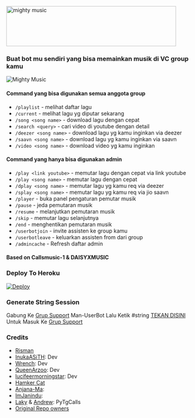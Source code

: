 <a href="https://cooltext.com"><img src="https://images.cooltext.com/5527057.gif" width="448" height="106" alt="mighty music" /></a>

### Buat bot mu sendiri yang bisa memainkan musik di VC group kamu

![Mighty Music](https://telegra.ph/file/8626baedc4f597afd030d.jpg)

#### Command yang bisa digunakan semua anggota group

- `/playlist` - melihat daftar lagu
- `/current` - melihat lagu yg diputar sekarang
- `/song <song name>` - download lagu dengan cepat
- `/search <query>` - cari video di youtube dengan detail
- `/deezer <song name>` - download lagu yg kamu inginkan via deezer
- `/saavn <song name>` - download lagu yg kamu inginkan via saavn
- `/video <song name>` - download video yg kamu inginkan

#### Command yang hanya bisa digunakan admin
- `/play <link youtube>` - memutar lagu dengan cepat via link youtube
- `/play <song name>` - memutar lagu dengan cepat 
- `/dplay <song name>` - memutar lagu yg kamu req via deezer
- `/splay <song name>` - memutar lagu yg kamu req via jio saavn
- `/player` - buka panel pengaturan pemutar musik
- `/pause` - jeda pemutaran musik
- `/resume` - melanjutkan pemutaran musik
- `/skip` - memutar lagu selanjutnya
- `/end` - menghentikan pemutaran musik
- `/userbotjoin` - invite assisten ke group kamu
- `/userbotleave` - keluarkan assisten from dari group
- `/admincache` - Refresh daftar admin 

#### Based on Callsmusic-1 & DAISYXMUSIC

### Deploy To Heroku</h4>

[![Deploy](https://www.herokucdn.com/deploy/button.svg)](https://heroku.com/deploy?template=https://github.com/mrismanaziz/Music-Man)

### Generate String Session

Gabung Ke [Grup Support](https://t.me/sharinguserbot) Man-UserBot Lalu Ketik #string [TEKAN DISINI](https://t.me/sharinguserbot) Untuk Masuk Ke [Grup Support](https://t.me/sharinguserbot)

### Credits
- [Risman](https://github.com/mrismanaziz)
- [InukaASiTH](https://github.com/InukaAsith): Dev
- [Wrench](https://github.com/EverythingSuckz/): Dev
- [QueenArzoo](https://github.com/QueenArzoo): Dev
- [lucifeermorningstar](https://github.com/lucifeermorningstar): Dev
- [Hamker Cat](https://github.com/thehamkercat/)
- [Anjana-Ma](https://github.com/Anjana-Ma): 
- [ImJanindu](https://github.com/ImJanindu): 
- [Laky](https://github.com/Laky-64) & [Andrew](https://github.com/AndrewLaneX): PyTgCalls
- [Original Repo owners](https://github.com/suprojects/CallsMusic)
